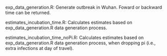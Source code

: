 

exp_data_generation.R: Generate outbreak in Wuhan. Foward or backward time can be returned.

estimates_incubation_time.R: Calculates estimates based on exp_data_generation.R data generation process.

estimates_incubation_time_noPi.R: Calculates estimates based on exp_data_generation.R data generation process, when dropping pi (i.e., extra infections at day of travel).
